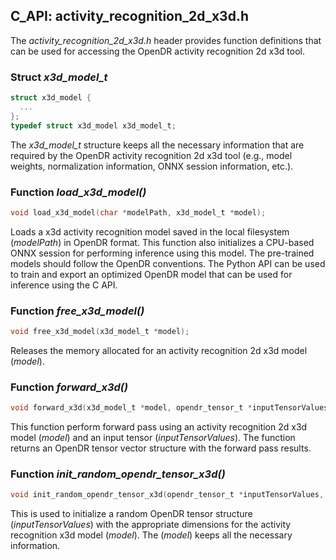 ## C_API: activity_recognition_2d_x3d.h


The *activity_recognition_2d_x3d.h* header provides function definitions that can be used for accessing the OpenDR activity recognition 2d x3d tool.

### Struct *x3d_model_t*
```C
struct x3d_model {
  ...
};
typedef struct x3d_model x3d_model_t;
```
The *x3d_model_t* structure keeps all the necessary information that are required by the OpenDR activity recognition 2d x3d tool (e.g., model weights, normalization information, ONNX session information, etc.).


### Function *load_x3d_model()*
```C
void load_x3d_model(char *modelPath, x3d_model_t *model);
```
 Loads a x3d activity recognition model saved in the local filesystem (*modelPath*) in OpenDR format.
 This function also initializes a CPU-based ONNX session for performing inference using this model.
 The pre-trained models should follow the OpenDR conventions.
 The Python API can be used to train and export an optimized OpenDR model that can be used for inference using the C API.
 
### Function *free_x3d_model()*
```C
void free_x3d_model(x3d_model_t *model);
```
Releases the memory allocated for an activity recognition 2d x3d model (*model*).


### Function *forward_x3d()*
```C
void forward_x3d(x3d_model_t *model, opendr_tensor_t *inputTensorValues, opendr_tensor_vector_t *tensorVector);
```
This function perform forward pass using an activity recognition 2d x3d model (*model*) and an input tensor (*inputTensorValues*).
The function returns an OpenDR tensor vector structure with the forward pass results.


### Function *init_random_opendr_tensor_x3d()*
```C
void init_random_opendr_tensor_x3d(opendr_tensor_t *inputTensorValues, x3d_model_t *model);
```
This is used to initialize a random OpenDR tensor structure (*inputTensorValues*) with the appropriate dimensions for the activity recognition x3d model (*model*).
The (*model*) keeps all the necessary information.

